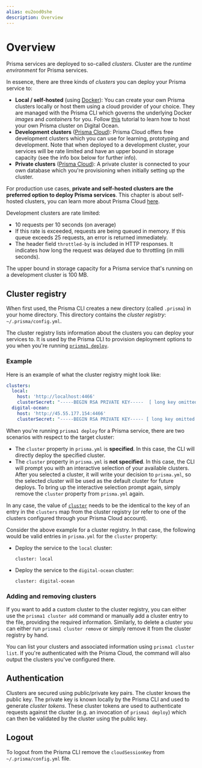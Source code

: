 ```yaml
---
alias: eu2ood0she
description: Overview
---
```


# Overview

Prisma services are deployed to so-called _clusters_. Cluster are the _runtime environment_ for Prisma services.

In essence, there are three kinds of _clusters_ you can deploy your Prisma service to:

- **Local / self-hosted** (using [Docker](https://www.docker.com/)): You can create your own Prisma clusters locally or host them using a cloud provider of your choice. They are managed with the Prisma CLI which governs the underlying Docker _images_ and _containers_ for you. Follow [this](!alias-texoo9aemu) tutorial to learn how to host your own Prisma cluster on Digital Ocean.
- **Development clusters** ([Prisma Cloud](https://www.prismagraphql.com/cloud)): Prisma Cloud offers free development clusters which you can use for learning, prototyping and development. Note that when deployed to a development cluster, your services will be rate limited and have an upper bound in storage capacity (see the info box below for further info).
- **Private clusters** ([Prisma Cloud](https://www.prismagraphql.com/cloud)): A private cluster is connected to your own database which you're provisioning when initially setting up the cluster.

For production use cases, **private and self-hosted clusters are the preferred option to deploy Prisma services**. This chapter is about self-hosted clusters, you can learn more about Prisma Cloud [here](!alias-fae2ooth2u).

<InfoBox>

Development clusters are rate limited:

- 10 requests per 10 seconds (on average)
- If this rate is exceeded, requests are being queued in memory. If this queue exceeds 25 requests, an error is returned immediately.
- The header field `throttled-by` is included in HTTP responses. It indicates how long the request was delayed due to throttling (in milli seconds).

The upper bound in storage capacity for a Prisma service that's running on a development cluster is 100 MB.

</InfoBox>

## Cluster registry

When first used, the Prisma CLI creates a new directory (called `.prisma`) in your home directory. This directory contains the _cluster registry_: `~/.prisma/config.yml`.

The cluster registry lists information about the clusters you can deploy your services to. It is used by the Prisma CLI to provision deployment options to you when you're running [`prisma1 deploy`](!alias-kee1iedaov).

### Example

Here is an example of what the cluster registry might look like:

```yml
clusters:
  local:
    host: 'http://localhost:4466'
    clusterSecret: "-----BEGIN RSA PRIVATE KEY-----  [ long key omitted ] -----END RSA PRIVATE KEY-----\r\n"
  digital-ocean:
    host: 'http://45.55.177.154:4466'
    clusterSecret: "-----BEGIN RSA PRIVATE KEY----- [ long key omitted ] -----END RSA PRIVATE KEY-----\r\n"
```

When you're running `prisma1 deploy` for a Prisma service, there are two scenarios with respect to the target cluster:

- The `cluster` property in `prisma.yml` is **specified**. In this case, the CLI will directly deploy the specified cluster.
- The `cluster` property in `prisma.yml` is **not specified**. In this case, the CLI will prompt you with an interactive selection of your available clusters. After you selected a cluster, it will write your decision to `prisma.yml`, so the selected cluster will be used as the default cluster for future deploys. To bring up the interactive selection prompt again, simply remove the `cluster` property from `prisma.yml` again.

In any case, the value of [`cluster`](!alias-ufeshusai8#clusters-optional) needs to be the identical to the key of an entry in the `clusters` map from the cluster registry (_or_ refer to one of the clusters configured through your Prisma Cloud account).

Consider the above example for a cluster registry. In that case, the following would be valid entries in `prisma.yml` for the `cluster` property:

- Deploy the service to the `local` cluster:

  ```yml(path="prisma.yml")
  cluster: local
  ```

- Deploy the service to the `digital-ocean` cluster:

  ```yml(path="prisma.yml")
  cluster: digital-ocean
  ```

### Adding and removing clusters

If you want to add a custom cluster to the cluster registry, you can either use the `prisma1 cluster add` command or manually add a cluster entry to the file, providing the required information. Similarly, to delete a cluster you can either run `prisma1 cluster remove` or  simply remove it from the cluster registry by hand.

You can list your clusters and associated information using `prisma1 cluster list`. If you're authenticated with the Prisma Cloud, the command will also output the clusters you've configured there.

## Authentication

Clusters are secured using public/private key pairs. The cluster knows the public key. The private key is known locally by the Prisma CLI and used to generate _cluster tokens_. These cluster tokens are used to authenticate requests against the cluster (e.g. an invocation of `prisma1 deploy`) which can then be validated by the cluster using the public key.

## Logout

To logout from the Prisma CLI remove the `cloudSessionKey` from `~/.prisma/config.yml` file.

<!-- 
![](https://imgur.com/SmHhGDD.png)
-->
